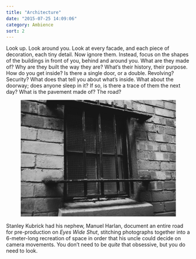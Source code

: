 ```yaml
---
title: "Architecture"
date: "2015-07-25 14:09:06"
category: Ambience
sort: 2
---
```


Look up. Look around you. Look at every facade, and each piece of decoration, each tiny
detail. Now ignore them. Instead, focus on the shapes of the buildings
in front of you, behind and around you. What are they made of? Why are
they built the way they are? What’s their history, their purpose. How do
you get inside? Is there a single door, or a double. Revolving?
Security? What does that tell you about what’s inside. What about the
doorway; does anyone sleep in it? If so, is there a trace of them the
next day? What is the pavement made of? The road?

<figure><img src="/images/architecture.jpg" alt="architecture"></figure>

Stanley Kubrick had his nephew, Manuel Harlan, document an entire road
for pre-production on *Eyes Wide Shut*, stitching photographs together
into a 6-meter-long recreation of space in order that his uncle could
decide on camera movements. You don’t need to be *quite* that obsessive,
but you do need to look.
